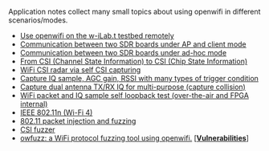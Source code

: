 <!--
Author: Xianjun jiao
SPDX-FileCopyrightText: 2019 UGent
SPDX-License-Identifier: AGPL-3.0-or-later
-->

Application notes collect many small topics about using openwifi in different scenarios/modes.

- [Use openwifi on the w-iLab.t testbed remotely](https://doc.ilabt.imec.be/ilabt/wilab/tutorials/openwifi.html)
- [Communication between two SDR boards under AP and client mode](ap-client-two-sdr.md)
- [Communication between two SDR boards under ad-hoc mode](ad-hoc-two-sdr.md)
- [From CSI (Channel State Information) to CSI (Chip State Information)](csi.md)
- [WiFi CSI radar via self CSI capturing](radar-self-csi.md)
- [Capture IQ sample, AGC gain, RSSI with many types of trigger condition](iq.md)
- [Capture dual antenna TX/RX IQ for multi-purpose (capture collision)](iq_2ant.md)
- [WiFi packet and IQ sample self loopback test (over-the-air and FPGA internal)](packet-iq-self-loopback-test.md)
- [IEEE 802.11n (Wi-Fi 4)](ieee80211n.md)
- [802.11 packet injection and fuzzing](inject_80211.md)
- [CSI fuzzer](csi_fuzzer.md)
- [owfuzz: a WiFi protocol fuzzing tool using openwifi.](https://github.com/alipay/WiFi-Protocol-Fuzzing-Tool) [[**Vulnerabilities**]](https://github.com/E7mer/Owfuzz)
